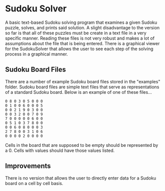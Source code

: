 # Sudoku Solver

A basic text-based Sudoku solving program that examines a given 
Sudoku puzzle, solves, and prints said solution. A slight 
disadvantage to the version so far is that all of these puzzles must be
create in a text file in a very specific manner. Reading these files is
not very robust and makes a lot of assumptions about the file that is
being entered. There is a graphical viewer for the SudokuSolver that
allows the user to see each step of the solving process in a graphical manner.

## Sudoku Board Files 
There are a number of example Sudoku board files stored in the "examples"
folder. Sudoku board files are simple text files that serve as representations
of a standard Sudoku board. Below is an example of one of these files...

```
0 8 0 3 0 5 0 0 0
0 1 0 0 6 0 0 0 5
0 0 2 1 9 0 3 0 0
0 0 3 2 0 0 7 0 9
7 0 0 0 0 0 6 0 0
0 5 1 0 3 7 8 0 0
0 0 6 0 8 0 0 0 3
2 7 8 0 0 3 1 0 6
0 0 0 0 2 0 0 0 0
```

Cells in the board that are supposed to be empty should be represented
by a 0. Cells with values should have those values listed.

## Improvements
There is no version that allows the user to directly enter data for a Sudoku board on a cell by cell basis.